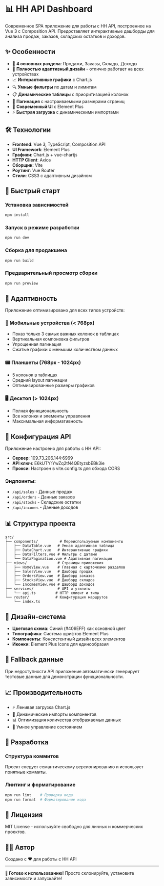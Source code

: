 # 📊 HH API Dashboard

Современное SPA приложение для работы с HH API, построенное на Vue 3 с Composition API. Предоставляет интерактивные дашборды для анализа продаж, заказов, складских остатков и доходов.

## ✨ Особенности

- 🎯 **4 основных раздела**: Продажи, Заказы, Склады, Доходы
- 📱 **Полностью адаптивный дизайн** - отлично работает на всех устройствах
- 📈 **Интерактивные графики** с Chart.js
- 🔍 **Умные фильтры** по датам и лимитам
- 📋 **Динамические таблицы** с приоритизацией колонок
- 🔄 **Пагинация** с настраиваемыми размерами страниц
- 🎨 **Современный UI** с Element Plus
- ⚡ **Быстрая загрузка** с динамическими импортами

## 🛠 Технологии

- **Frontend**: Vue 3, TypeScript, Composition API
- **UI Framework**: Element Plus
- **Графики**: Chart.js + vue-chartjs
- **HTTP Client**: Axios
- **Сборщик**: Vite
- **Роутинг**: Vue Router
- **Стили**: CSS3 с адаптивным дизайном

## 🚀 Быстрый старт

### Установка зависимостей
```bash
npm install
```

### Запуск в режиме разработки
```bash
npm run dev
```

### Сборка для продакшена
```bash
npm run build
```

### Предварительный просмотр сборки
```bash
npm run preview
```

## 📱 Адаптивность

Приложение оптимизировано для всех типов устройств:

### 📱 Мобильные устройства (< 768px)
- Показ только 3 самых важных колонок в таблицах
- Вертикальная компоновка фильтров
- Упрощенная пагинация
- Сжатые графики с меньшим количеством данных

### 📟 Планшеты (768px - 1024px)
- 5 колонок в таблицах
- Средний layout пагинации
- Оптимизированные размеры графиков

### 🖥 Десктоп (> 1024px)
- Полная функциональность
- Все колонки и элементы управления
- Максимальная информативность

## 🔧 Конфигурация API

Приложение настроено для работы с HH API:
- **Сервер**: 109.73.206.144:6969
- **API ключ**: E6kUTYrYwZq2tN4QEtyzsbEBk3ie
- **Прокси**: Настроен в vite.config.ts для обхода CORS

### Эндпоинты:
- `/api/sales` - Данные продаж
- `/api/orders` - Данные заказов
- `/api/stocks` - Складские остатки
- `/api/incomes` - Данные доходов

## 📊 Структура проекта

```
src/
├── components/          # Переиспользуемые компоненты
│   ├── DataTable.vue   # Умная адаптивная таблица
│   ├── DataChart.vue   # Интерактивные графики
│   ├── DataFilters.vue # Фильтры с датами
│   └── DataPagination.vue # Адаптивная пагинация
├── views/              # Страницы приложения
│   ├── HomeView.vue    # Главная с карточками разделов
│   ├── SalesView.vue   # Дашборд продаж
│   ├── OrdersView.vue  # Дашборд заказов
│   ├── StocksView.vue  # Дашборд складов
│   └── IncomesView.vue # Дашборд доходов
├── services/           # API и утилиты
│   └── api.ts         # HTTP клиент и типы
└── router/            # Конфигурация маршрутов
    └── index.ts
```

## 🎨 Дизайн-система

- **Цветовая схема**: Синий (#409EFF) как основной цвет
- **Типографика**: Система шрифтов Element Plus
- **Компоненты**: Консистентный дизайн всех элементов
- **Иконки**: Element Plus Icons для единообразия

## 🔄 Fallback данные

При недоступности API приложение автоматически генерирует тестовые данные для демонстрации функциональности.

## 📈 Производительность

- ⚡ Ленивая загрузка Chart.js
- 🔄 Динамические импорты компонентов
- 📊 Оптимизация количества отображаемых данных
- 🎯 Умное управление состоянием

## 🤝 Разработка

### Структура коммитов
Проект следует семантическому версионированию и использует понятные коммиты.

### Линтинг и форматирование
```bash
npm run lint    # Проверка кода
npm run format  # Форматирование кода
```

## 📄 Лицензия

MIT License - используйте свободно для личных и коммерческих проектов.

## 👨‍💻 Автор

Создано с ❤️ для работы с HH API

---

**🚀 Готово к использованию!** Просто склонируйте, установите зависимости и запускайте!
